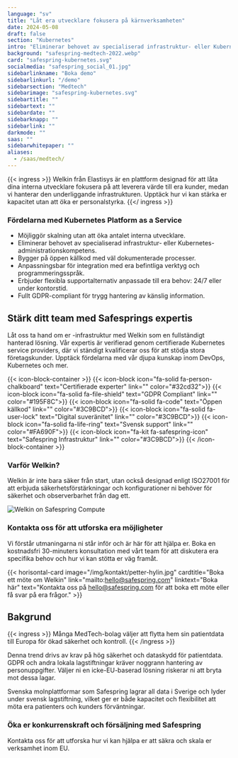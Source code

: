 ```yaml
---
language: "sv"
title: "Låt era utvecklare fokusera på kärnverksamheten"
date: 2024-05-08
draft: false
section: "Kubernetes"
intro: "Eliminerar behovet av specialiserad infrastruktur- eller Kubernetes-administrationskompetens."
background: "safespring-medtech-2022.webp"
card: "safespring-kubernetes.svg"
socialmedia: "safespring_social_01.jpg"
sidebarlinkname: "Boka demo"
sidebarlinkurl: "/demo"
sidebarsection: "Medtech"
sidebarimage: "safespring-kubernetes.svg"
sidebartitle: ""
sidebartext: ""
sidebardate: ""
sidebarknapp: ""
sidebarlink: ""
darkmode: ""
saas: ""
sidebarwhitepaper: ""
aliases:
  - /saas/medtech/
---
```


{{< ingress >}}
Welkin från Elastisys är en plattform designad för att låta dina interna utvecklare fokusera på att leverera värde till era kunder, medan vi hanterar den underliggande infrastrukturen. Upptäck hur vi kan stärka er kapacitet utan att öka er personalstyrka.
{{</ ingress >}}

### Fördelarna med Kubernetes Platform as a Service

- Möjliggör skalning utan att öka antalet interna utvecklare.
- Eliminerar behovet av specialiserad infrastruktur- eller Kubernetes-administrationskompetens.
- Bygger på öppen källkod med väl dokumenterade processer.
- Anpassningsbar för integration med era befintliga verktyg och programmeringsspråk.
- Erbjuder flexibla supportalternativ anpassade till era behov: 24/7 eller under kontorstid.
- Fullt GDPR-compliant för trygg hantering av känslig information.

## Stärk ditt team med Safesprings expertis

Låt oss ta hand om er -infrastruktur med Welkin som en fullständigt hanterad lösning. Vår expertis är verifierad genom certifierade Kubernetes service providers, där vi ständigt kvalificerar oss för att stödja stora företagskunder. Upptäck fördelarna med vår djupa kunskap inom DevOps, Kubernetes och mer.

{{< icon-block-container >}}
{{< icon-block icon="fa-solid fa-person-chalkboard" text="Certifierade experter" link="" color="#32cd32">}}
{{< icon-block icon="fa-solid fa-file-shield" text="GDPR Compliant" link="" color="#195F8C">}}
{{< icon-block icon="fa-solid fa-code" text="Öppen källkod" link="" color="#3C9BCD">}}
{{< icon-block icon="fa-solid fa-user-lock" text="Digital suveränitet" link="" color="#3C9BCD">}}
{{< icon-block icon="fa-solid fa-life-ring" text="Svensk support" link="" color="#FA690F">}}
{{< icon-block icon="fa-kit fa-safespring-icon" text="Safespring Infrastruktur" link="" color="#3C9BCD">}}
{{< /icon-block-container >}}

### Varför Welkin?

Welkin är inte bara säker från start, utan också designad enligt ISO27001 för att erbjuda säkerhetsförstärkningar och konfigurationer ni behöver för säkerhet och observerbarhet från dag ett.

![Welkin on Safespring Compute](/img/saas/safespring-compliant-kubernetes-chart.svg)

### Kontakta oss för att utforska era möjligheter

Vi förstår utmaningarna ni står inför och är här för att hjälpa er. Boka en kostnadsfri 30-minuters konsultation med vårt team för att diskutera era specifika behov och hur vi kan stötta er väg framåt.

{{< horisontal-card image="/img/kontakt/petter-hylin.jpg" cardtitle="Boka ett möte om Welkin" link="mailto:hello@safespring.com" linktext="Boka här" text="Kontakta oss på hello@safespring.com för att boka ett möte eller få svar på era frågor." >}}

## Bakgrund

{{< ingress >}}
Många MedTech-bolag väljer att flytta hem sin patientdata till Europa för ökad säkerhet och kontroll.
{{< /ingress >}}

Denna trend drivs av krav på hög säkerhet och dataskydd för patientdata. GDPR och andra lokala lagstiftningar kräver noggrann hantering av personuppgifter. Väljer ni en icke-EU-baserad lösning riskerar ni att bryta mot dessa lagar.

Svenska molnplattformar som Safespring lagrar all data i Sverige och lyder under svensk lagstiftning, vilket ger er både kapacitet och flexibilitet att möta era patienters och kunders förväntningar.

### Öka er konkurrenskraft och försäljning med Safespring

Kontakta oss för att utforska hur vi kan hjälpa er att säkra och skala er verksamhet inom EU.
